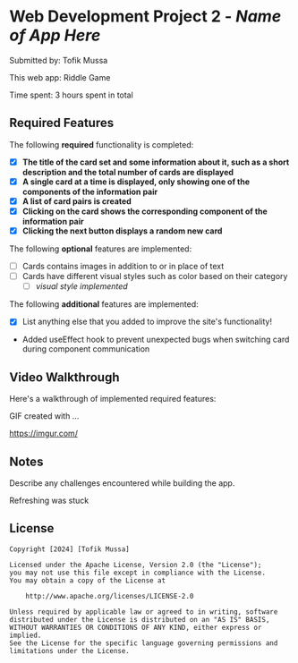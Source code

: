 # Web Development Project 2 - _Name of App Here_

Submitted by: Tofik Mussa

This web app: Riddle Game

Time spent: 3 hours spent in total

## Required Features

The following **required** functionality is completed:

- [x] **The title of the card set and some information about it, such as a short description and the total number of cards are displayed**
- [x] **A single card at a time is displayed, only showing one of the components of the information pair**
- [x] **A list of card pairs is created**
- [x] **Clicking on the card shows the corresponding component of the information pair**
- [x] **Clicking the next button displays a random new card**

The following **optional** features are implemented:

- [ ] Cards contains images in addition to or in place of text
- [ ] Cards have different visual styles such as color based on their category
  - [ ] _visual style implemented_

The following **additional** features are implemented:

- [x] List anything else that you added to improve the site's functionality!
- Added useEffect hook to prevent unexpected bugs when switching card during component communication

## Video Walkthrough

Here's a walkthrough of implemented required features:

<!-- <img src='https://imgur.com/MrKdyQC' title='Video Walkthrough' width='' alt='Video Walkthrough' /> -->

<blockquote class="imgur-embed-pub" lang="en" data-id="a/H0bkQcV" data-context="false" ><a href="//imgur.com/a/H0bkQcV"></a></blockquote><script async src="//s.imgur.com/min/embed.js" charset="utf-8"></script>

<!-- Replace this with whatever GIF tool you used! -->

GIF created with ...

https://imgur.com/

<!-- Recommended tools:
[Kap](https://getkap.co/) for macOS
[ScreenToGif](https://www.screentogif.com/) for Windows
[peek](https://github.com/phw/peek) for Linux. -->

## Notes

Describe any challenges encountered while building the app.

Refreshing was stuck

## License

    Copyright [2024] [Tofik Mussa]

    Licensed under the Apache License, Version 2.0 (the "License");
    you may not use this file except in compliance with the License.
    You may obtain a copy of the License at

        http://www.apache.org/licenses/LICENSE-2.0

    Unless required by applicable law or agreed to in writing, software
    distributed under the License is distributed on an "AS IS" BASIS,
    WITHOUT WARRANTIES OR CONDITIONS OF ANY KIND, either express or implied.
    See the License for the specific language governing permissions and
    limitations under the License.
